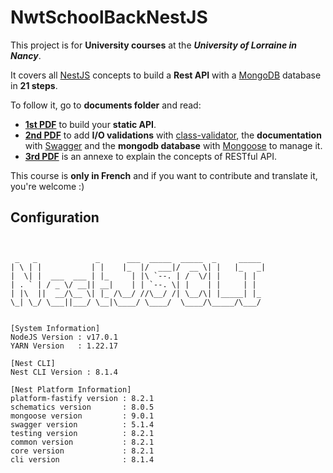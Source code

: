 # NwtSchoolBackNestJS

This project is for **University courses** at the ***University of Lorraine in Nancy***.

It covers all [NestJS](https://nestjs.com) concepts to build a **Rest API** with a [MongoDB](https://docs.mongodb.com/) database in **21 steps**.

To follow it, go to **documents folder** and read:

- [**1st PDF**](https://github.com/akanass/nwt-school-back-nestjs/blob/master/documents/1%20-%20Les%20Nouvelles%20Technologies%20du%20Web%20-%20Back%20-%20Part%201.pdf) to build your **static API**.
- [**2nd PDF**](https://github.com/akanass/nwt-school-back-nestjs/blob/master/documents/2%20-%20Les%20Nouvelles%20Technologies%20du%20Web%20-%20Back%20-%20Part%202.pdf) to add **I/O validations** with [class-validator](https://docs.nestjs.com/techniques/validation), the **documentation** with [Swagger](https://docs.nestjs.com/recipes/swagger) and the **mongodb database** with [Mongoose](https://docs.nestjs.com/techniques/mongodb) to manage it.
- [**3rd PDF**](https://github.com/akanass/nwt-school-back-nestjs/blob/master/documents/3%20-%20Les%20Nouvelles%20Technologies%20du%20Web%20-%20Back%20-%20Restful.pdf) is an annexe to explain the concepts of RESTful API.

This course is **only in French** and if you want to contribute and translate it, you're welcome :)


## Configuration
<pre><code>

 _   _             _      ___  _____  _____  _     _____
| \ | |           | |    |_  |/  ___|/  __ \| |   |_   _|
|  \| |  ___  ___ | |_     | |\ `--. | /  \/| |     | |
| . ` | / _ \/ __|| __|    | | `--. \| |    | |     | |
| |\  ||  __/\__ \| |_ /\__/ //\__/ /| \__/\| |_____| |_
\_| \_/ \___||___/ \__|\____/ \____/  \____/\_____/\___/


[System Information]
NodeJS Version : v17.0.1
YARN Version   : 1.22.17 

[Nest CLI]
Nest CLI Version : 8.1.4 

[Nest Platform Information]
platform-fastify version : 8.2.1
schematics version       : 8.0.5
mongoose version         : 9.0.1
swagger version          : 5.1.4
testing version          : 8.2.1
common version           : 8.2.1
core version             : 8.2.1
cli version              : 8.1.4

</code></pre>
